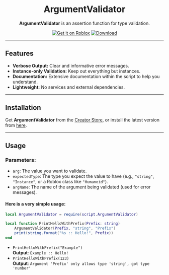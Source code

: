 <div align="center">

<h1>ArgumentValidator</h1>

<b>ArgumentValidator</b> is an assertion function for type validation.

[![Get it on Roblox][mb-get-robloxdev]][link-robloxdev]
[![Download][mb-download]][repository-latest]

</div>

---

## Features
- **Verbose Output:** Clear and informative error messages.
- **Instance-only Validation:** Keep out everything but instances.
- **Documentation:** Extensive documentation within the script to help you understand.
- **Lightweight:** No services and external dependencies.

---

## Installation
Get **ArgumentValidator** from the [Creator Store](link-robloxdev), or install the latest version from [here](repository-latest).

---

## Usage
### **Parameters:**
- `arg`: The value you want to validate.
- `expectedType`: The type you expect the value to have (e.g., `"string"`, `"Instance"`, or a Roblox class like `"Humanoid"`).
- `argName`: The name of the argument being validated (used for error messages).

#### **Here is a very simple usage:**
```lua
local ArgumentValidator = require(script.ArgumentValidator)

local function PrintHelloWithPrefix(Prefix: string)
    ArgumentValidator(Prefix, "string", "Prefix")
    print(string.format("%s :: Hello!", Prefix))
end
```

- `PrintHelloWithPrefix("Example")` <br>
**Output**: `Example :: Hello!`
- `PrintHelloWithPrefix(123)` <br>
**Output**: `Argument 'Prefix' only allows type 'string', got type 'number'`

[repository-latest]:          https://github.com/theletron/ArgumentValidator/releases/latest
[repository-license]:         ./LICENSE

[mb-get-robloxdev]:           https://gist.githubusercontent.com/cxmeel/0dbc95191f239b631c3874f4ccf114e2/raw/bb4634715f95ebb209b4e0bcdd4d2d98fe64c64c/roblox_dev.svg
[mb-download]:                https://gist.githubusercontent.com/cxmeel/0dbc95191f239b631c3874f4ccf114e2/raw/bb4634715f95ebb209b4e0bcdd4d2d98fe64c64c/download.svg

[link-robloxdev]:             https://create.roblox.com/store/asset/112775194829232/ArgumentValidator
